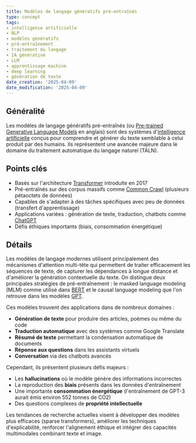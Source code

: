 ```yaml
---
title: Modèles de langage génératifs pré-entraînés
type: concept
tags:
- intelligence artificielle
- NLP
- modèles génératifs
- pré-entraînement
- traitement du langage
- IA générative
- LLM
- apprentissage machine
- deep learning
- génération de texte
date_creation: '2025-04-09'
date_modification: '2025-04-09'
---
```

## Généralité

Les modèles de langage génératifs pré-entraînés (ou [Pre-trained Generative Language Models](https://fr.wikipedia.org/wiki/Mod%C3%A8le_de_langage) en anglais) sont des systèmes d'[intelligence artificielle](https://fr.wikipedia.org/wiki/Intelligence_artificielle) conçus pour comprendre et générer du texte semblable à celui produit par des humains. Ils représentent une avancée majeure dans le domaine du traitement automatique du langage naturel (TALN).

## Points clés

- Basés sur l'architecture [Transformer](https://fr.wikipedia.org/wiki/Transformer_(machine_learning_model)) introduite en 2017
- Pré-entraînés sur des corpus massifs comme [Common Crawl](https://fr.wikipedia.org/wiki/Common_Crawl) (plusieurs pétaoctets de données)
- Capables de s'adapter à des tâches spécifiques avec peu de données (transfert d'apprentissage)
- Applications variées : génération de texte, traduction, chatbots comme [ChatGPT](https://fr.wikipedia.org/wiki/ChatGPT)
- Défis éthiques importants (biais, consommation énergétique)

## Détails

Les modèles de langage modernes utilisent principalement des mécanismes d'attention multi-tête qui permettent de traiter efficacement les séquences de texte, de capturer les dépendances à longue distance et d'améliorer la génération contextuelle du texte. On distingue deux principales stratégies de pré-entraînement : le masked language modeling (MLM) comme utilisé dans [BERT](https://fr.wikipedia.org/wiki/BERT_(langage_de_mod%C3%A8le)) et le causal language modeling que l'on retrouve dans les modèles [GPT](https://fr.wikipedia.org/wiki/Generative_Pre-trained_Transformer).

Ces modèles trouvent des applications dans de nombreux domaines :
- **Génération de texte** pour produire des articles, poèmes ou même du code
- **Traduction automatique** avec des systèmes comme Google Translate
- **Résumé de texte** permettant la condensation automatique de documents
- **Réponse aux questions** dans les assistants virtuels
- **Conversation** via des chatbots avancés

Cependant, ils présentent plusieurs défis majeurs :
- Les **hallucinations** où le modèle génère des informations incorrectes
- La reproduction des **biais** présents dans les données d'entraînement
- Une importante **consommation énergétique** (l'entraînement de GPT-3 aurait émis environ 552 tonnes de CO2)
- Des questions complexes de **propriété intellectuelle**

Les tendances de recherche actuelles visent à développer des modèles plus efficaces (sparse transformers), améliorer les techniques d'explicabilité, renforcer l'alignement éthique et intégrer des capacités multimodales combinant texte et image.